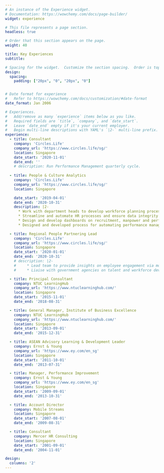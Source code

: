 ```yaml
---
# An instance of the Experience widget.
# Documentation: https://wowchemy.com/docs/page-builder/
widget: experience

# This file represents a page section.
headless: true

# Order that this section appears on the page.
weight: 40

title: Key Experiences
subtitle: 

# Spacing for the widget.  Customize the section spacing.  Order is top, right, bottom, left. 
design:
  spacing:
    padding: ["20px", "0", "20px", "0"]


# Date format for experience
#   Refer to https://wowchemy.com/docs/customization/#date-format
date_format: Jan 2006

# Experiences.
#   Add/remove as many `experience` items below as you like.
#   Required fields are `title`, `company`, and `date_start`.
#   Leave `date_end` empty if it's your current employer.
#   Begin multi-line descriptions with YAML's `|2-` multi-line prefix.
experience:
  - title: Consultant
    company: 'Circles.Life'
    company_url: 'https://www.circles.life/sg/'
    location: Singapore
    date_start: '2020-11-01'
    date_end: ''
    # description: Run Performance Management quarterly cycle.
        
  - title: People & Culture Analytics
    company: 'Circles.Life'
    company_url: 'https://www.circles.life/sg/'
    location: Singapore

    date_start: '2019-04-01'
    date_end: '2020-10-31'
    description: |2-
      * Work with department heads to develop workforce planning process based on business strategy and budgets.
      * Streamline and automate HR processes and ensure data integrity of data across various systems (HRIS, ATS, etc); Assist with data integration with partners through APIs and ETLs
      * Design and develop dashboards on recruitment, manpower and performance using collated data from various sources to enable TA team and HODs to track recruiter performance, headcounts and attrition
      * Designed and developed process for automating performance management system using Google Apps Script

  - title: Regional People Partnering Lead
    company: 'Circles.Life'
    company_url: 'https://www.circles.life/sg/'
    location: Singapore
    date_start: '2020-01-01'
    date_end: '2020-10-31'
    # description: |2-
    #     * Lead team to provide insights on employee engagement via monthly pulse check reporting
    #     * Liaise with government agencies on talent and workforce development, ensure compliance with requirements

  - title: Principal Consultant
    company: NTUC LearningHub
    company_url: 'https://www.ntuclearninghub.com/'
    location: Singapore
    date_start: '2015-11-01'
    date_end: '2018-08-31'

  - title: General Manager, Institute of Business Excellence
    company: NTUC LearningHub
    company_url: 'https://www.ntuclearninghub.com/'
    location: Singapore
    date_start: '2013-09-01'
    date_end: '2015-12-31'

  - title: ASEAN Advisory Learning & Development Leader
    company: Ernst & Young
    company_url: 'https://www.ey.com/en_sg'
    location: Singapore
    date_start: '2011-10-01'
    date_end: '2013-07-31'

  - title: Manager, Performance Improvement
    company: Ernst & Young
    company_url: 'https://www.ey.com/en_sg'
    location: Singapore
    date_start: '2009-09-01'
    date_end: '2013-10-31'

  - title: Account Director
    company: Mobile Streams
    location: Singapore
    date_start: '2007-08-01'
    date_end: '2009-08-31'

  - title: Consultant
    company: Mercer HR Consulting
    location: Singapore
    date_start: '2001-09-01'
    date_end: '2004-11-01'

design:
  columns: '2'
---
```

